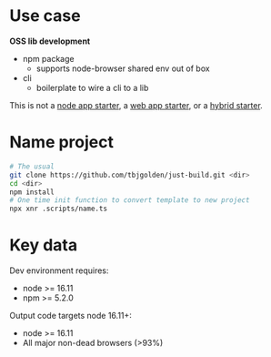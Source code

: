 # Use case

**OSS lib development**

- npm package
  - supports node-browser shared env out of box
- cli
  - boilerplate to wire a cli to a lib

This is not a [node app starter](https://github.com/mrwade/ultimate-node-stack), a
[web app starter](https://github.com/withastro/astro), or a
[hybrid starter](https://github.com/vercel/next.js/).

# Name project

```sh
# The usual
git clone https://github.com/tbjgolden/just-build.git <dir>
cd <dir>
npm install
# One time init function to convert template to new project
npx xnr .scripts/name.ts
```

# Key data

Dev environment requires:

- node >= 16.11
- npm >= 5.2.0

Output code targets node 16.11+:

- node >= 16.11
- All major non-dead browsers (>93%)

<!--
Make this better checklist:

- [ ] better scope the eslint config to different file extensions
- [ ] build infers if it should build cli/lib from if the dirs exist
-->
